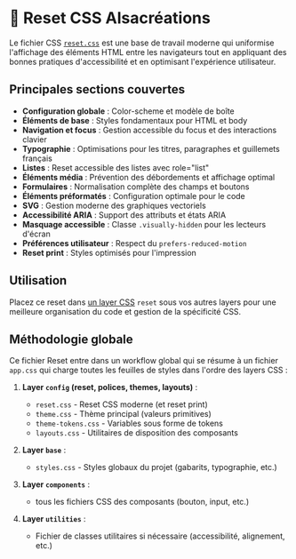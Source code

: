 # 🧽 Reset CSS Alsacréations

Le fichier CSS [`reset.css`](public/reset.css) est une base de travail moderne qui uniformise l'affichage des éléments HTML entre les navigateurs tout en appliquant des bonnes pratiques d'accessibilité et en optimisant l'expérience utilisateur.

## Principales sections couvertes

- **Configuration globale** : Color-scheme et modèle de boîte
- **Éléments de base** : Styles fondamentaux pour HTML et body
- **Navigation et focus** : Gestion accessible du focus et des interactions clavier
- **Typographie** : Optimisations pour les titres, paragraphes et guillemets français
- **Listes** : Reset accessible des listes avec role="list"
- **Éléments média** : Prévention des débordements et affichage optimal
- **Formulaires** : Normalisation complète des champs et boutons
- **Éléments préformatés** : Configuration optimale pour le code
- **SVG** : Gestion moderne des graphiques vectoriels
- **Accessibilité ARIA** : Support des attributs et états ARIA
- **Masquage accessible** : Classe `.visually-hidden` pour les lecteurs d'écran
- **Préférences utilisateur** : Respect du `prefers-reduced-motion`
- **Reset print** : Styles optimisés pour l'impression

## Utilisation

Placez ce reset dans [un layer CSS](https://www.alsacreations.com/article/lire/1871-Maitriser-la-specificite-CSS-grace-a-Cascade-Layers.html) `reset` sous vos autres layers pour une meilleure organisation du code et gestion de la spécificité CSS.

## Méthodologie globale

Ce fichier Reset entre dans un workflow global qui se résume à un fichier `app.css` qui charge toutes les feuilles de styles dans l'ordre des layers CSS :

1. **Layer `config` (reset, polices, themes, layouts)** :

   - `reset.css` - Reset CSS moderne (et reset print)
   - `theme.css` - Thème principal (valeurs primitives)
   - `theme-tokens.css` - Variables sous forme de tokens
   - `layouts.css` - Utilitaires de disposition des composants

2. **Layer `base`** :

   - `styles.css` - Styles globaux du projet (gabarits, typographie, etc.)

3. **Layer `components`** :

   - tous les fichiers CSS des composants (bouton, input, etc.)

4. **Layer `utilities`** :

   - Fichier de classes utilitaires si nécessaire (accessibilité, alignement, etc.)
